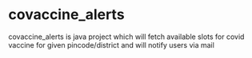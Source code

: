 # covaccine_alerts
covaccine_alerts is java project which will fetch available slots for covid vaccine for given pincode/district and will notify users via mail
